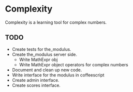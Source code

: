Complexity
==========

Complexity is a learning tool for complex numbers.

## TODO ##

 * Create tests for the_modulus.
 * Create the_modulus server side.
    - Write MathExpr obj
    - Write MathExpr object operators for complex numbers
 * Document and clean up new code.
 * Write interface for the modulus in coffeescript
 * Create admin interface.
 * Create scores interface.


